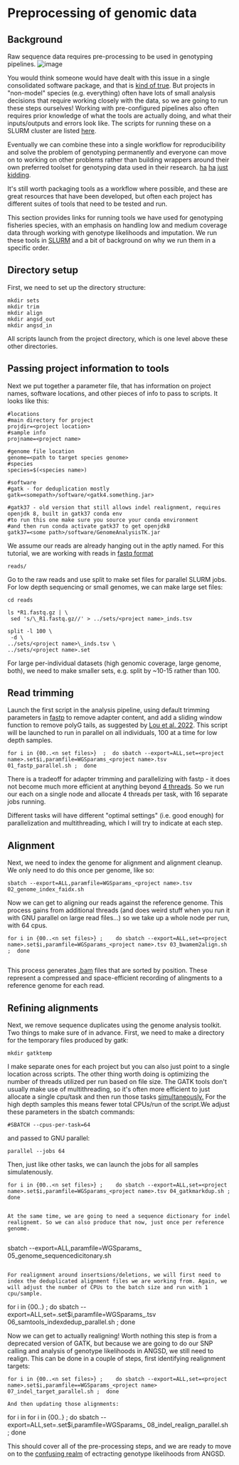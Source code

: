 # Preprocessing of genomic data
## Background
Raw sequence data requires pre-processing to be used in genotyping pipelines. 
![image](https://github.com/TonyKess/genotyping_hpc/assets/33424749/45bbf013-1eaa-4bea-8d8e-1681c8f4db4a)

You would think someone would have dealt with this issue in a single consolidated software package, and that is [kind of true](https://nf-co.re/sarek). But projects in "non-model" species (e.g. everything) often have lots of small analysis decisions that require working closely with the data, so we are going to run these steps ourselves! Working with pre-configured pipelines also often requires prior knowledge of what the tools are actually doing, and what their inputs/outputs and errors look like. The scripts for running these on a SLURM cluster are listed [here](https://github.com/TonyKess/genotyping_hpc/tree/main/scripts). 

Eventually we can combine these into a single workflow for reproducibility and solve the problem of genotyping permanently and everyone can move on to working on other problems rather than building wrappers around their own preferred toolset for genotyping data used in their research. [ha](https://www.ncbi.nlm.nih.gov/pmc/articles/PMC7111497/) [ha](https://academic.oup.com/bioinformatics/article/34/1/107/4096362) [just](https://github.com/snakemake-workflows/dna-seq-gatk-variant-calling) [kidding](https://www.nature.com/articles/nmeth.3505). 

It's still worth packaging tools as a workflow where possible, and these are great resources that have been developed, but often each project has different suites of tools that need to be tested and run.

This section provides links for running tools we have used for genotyping fisheries species, with an emphasis on handling low and medium coverage data through working with genotype likelihoods and imputation. We run these tools in [SLURM](https://slurm.schedmd.com/documentation.html) and a bit of background on why we run them in a specific order.

## Directory setup

First, we need to set up the directory structure:
  
```
mkdir sets
mkdir trim
mkdir align
mkdir angsd_out
mkdir angsd_in

```
All scripts launch from the project directory, which is one level above these other directories.

## Passing project information to tools

Next we put together a parameter file, that has information on project names, software locations, and other pieces of info to pass to scripts. It looks like this:

```
#locations
#main directory for project
projdir=<project location>
#sample info
projname=<project name>

#genome file location
genome=<path to target species genome>
#species
species=$(<species name>)

#software
#gatk - for deduplication mostly
gatk=<somepath>/software/<gatk4.something.jar>

#gatk37 - old version that still allows indel realignment, requires openjdk 8, built in gatk37 conda env
#to run this one make sure you source your conda environment
#and then run conda activate gatk37 to get openjdk8 
gatk37=<some path>/software/GenomeAnalysisTK.jar

```

We assume our reads are already hanging out in the aptly named. For this tutorial, we are working with reads in [fastq format](https://knowledge.illumina.com/software/general/software-general-reference_material-list/000002211)
  
```
reads/
```

Go to the raw reads and use split to make set files for parallel SLURM jobs. For low depth sequencing or small genomes, we can make large set files: 

 ``` 
cd reads
  
ls *R1.fastq.gz | \
  sed 's/\_R1.fastq.gz//' > ../sets/<project name>_inds.tsv 
  
 split -l 100 \
  -d \
 ../sets/<project name>\_inds.tsv \
 ../sets/<project name>.set

```

For large per-individual datasets (high genomic coverage, large genome, both), we need to make smaller sets, e.g. split by ~10-15 rather than 100. 
  
## Read trimming
   
Launch the first script in the analysis pipeline, using default trimming parameters in [fastp](https://github.com/OpenGene/fastp) to remove adapter content, and add a sliding window function to remove polyG tails, as suggested by [Lou et al. 2022](https://doi.org/10.1111/1755-0998.13559). This script will be launched to run in parallel on all individuals, 100 at a time for low depth samples.

```
for i in {00..<n set files>}  ;  do sbatch --export=ALL,set=<project name>.set$i,paramfile=WGSparams_<project name>.tsv 01_fastp_parallel.sh ;  done
```
There is a tradeoff for adapter trimming and parallelizing with fastp - it does not become much more efficient at anything beyond [4 threads](https://hpc.nih.gov/training/gatk_tutorial/preproc.html#preproc-single-tools). So we run our each on a single node and allocate 4 threads per task, with 16 separate jobs running. 

Different tasks will have different "optimal settings" (i.e. good enough) for parallelization and multithreading, which I will try to indicate at each step.

## Alignment
     
Next, we need to index the genome for alignment and alignment cleanup. We only need to do this once per genome, like so:

```
sbatch --export=ALL,paramfile=WGSparams_<project name>.tsv 02_genome_index_faidx.sh
```
Now we can get to aligning our reads against the reference genome. This process gains from additional threads (and does weird stuff when you run it with GNU parallel on large read files...) so we take up a whole node per run, with 64 cpus. 
 
```
for i in {00..<n set files>} ;    do sbatch --export=ALL,set=<project name>.set$i,paramfile=WGSparams_<project name>.tsv 03_bwamem2align.sh ;  done
  
```

This process generates [.bam](https://support.illumina.com/help/BS_App_RNASeq_Alignment_OLH_1000000006112/Content/Source/Informatics/BAM-Format.htm) files that are sorted by position. These represent a compressed and space-efficient recording of alingments to a reference genome for each read.
## Refining alignments

Next, we remove sequence duplicates using the genome analysis toolkit. Two things to make sure of in advance. First, we need to make a directory for the temporary files produced by gatk:

```
mkdir gatktemp
```
I make separate ones for each project but you can also just point to a single location across scripts.
The other thing worth doing is optimizing the number of threads utilized per run based on file size. The GATK tools don't usually make use of multithreading, so it's often more efficient to just allocate a single cpu/task and then run those tasks [simultaneously.](https://en.wikipedia.org/wiki/Embarrassingly_parallel) For the high depth samples this means fewer total CPUs/run of the script.We adjust these parameters in the sbatch commands:

```
#SBATCH --cpus-per-task=64
```

and passed to GNU parallel:

```
parallel --jobs 64
```
  
Then, just like other tasks, we can launch the jobs for all samples simulatenously.

```
for i in {00..<n set files>} ;    do sbatch --export=ALL,set=<project name>.set$i,paramfile=WGSparams_<project name>.tsv 04_gatkmarkdup.sh ;  done


At the same time, we are going to need a sequence dictionary for indel realignemt. So we can also produce that now, just once per reference genome.
 
```
sbatch --export=ALL,paramfile=WGSparams_<project name> 05_genome_sequencedicitonary.sh
```

For realignment around insertsions/deletions, we will first need to index the deduplicated alignment files we are working from. Again, we will adjust the number of CPUs to the batch size and run with 1 cpu/sample. 

```
for i in {00..<n set files>} ;    do sbatch --export=ALL,set=<project name>.set$i,paramfile=WGSparams_<project name>.tsv 06_samtools_indexdedup_parallel.sh ;  done

Now we can get to actually realigning! Worth nothing this step is from a deprecated version of GATK, but because we are going to do our SNP calling and analysis of genotype likelihoods in ANGSD, we still need to realign. This can be done in a couple of steps, first identifying realignment targets:

```
for i in {00..<n set files>} ;    do sbatch --export=ALL,set=<project name>.set$i,paramfile==WGSparams_<project name> 07_indel_target_parallel.sh ;  done

And then updating those alignments:  
```
for i in for i in {00..<n set files>} ;    do sbatch --export=ALL,set=<project name>.set$i,paramfile=WGSparams_<project name> 08_indel_realign_parallel.sh ;  done


This should cover all of the pre-processing steps, and we are ready to move on to the [confusing realm](https://github.com/ANGSD/angsd/issues) of ectracting genotype likelihoods from ANGSD.
